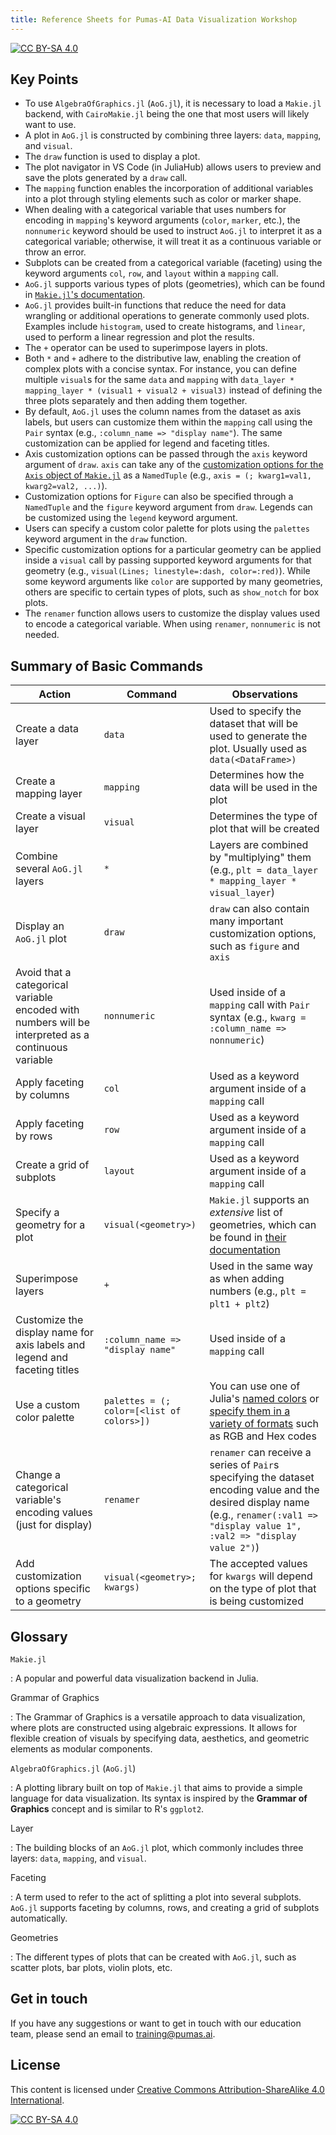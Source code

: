 ```yaml
---
title: Reference Sheets for Pumas-AI Data Visualization Workshop 
---
```


[![CC BY-SA 4.0](https://img.shields.io/badge/License-CC%20BY--SA%204.0-lightgrey.svg)](http://creativecommons.org/licenses/by-sa/4.0/)

## Key Points

- To use `AlgebraOfGraphics.jl` (`AoG.jl`), it is necessary to load a `Makie.jl` backend, with `CairoMakie.jl` being the one that most users will likely want to 
use.
- A plot in `AoG.jl` is constructed by combining three layers: `data`, `mapping`, and `visual`.
- The `draw` function is used to display a plot.
- The plot navigator in VS Code (in JuliaHub) allows users to preview and save the plots generated by a `draw` call.
- The `mapping` function enables the incorporation of additional variables into a plot through styling elements such as color or marker shape.
- When dealing with a categorical variable that uses numbers for encoding in `mapping`'s keyword arguments (`color`, `marker`, etc.), the `nonnumeric` keyword 
should be used to instruct `AoG.jl` to interpret it as a categorical variable; otherwise, it will treat it as a continuous variable or throw an error.
- Subplots can be created from a categorical variable (faceting) using the keyword arguments `col`, `row`, and `layout` within a `mapping` call.
- `AoG.jl` supports various types of plots (geometries), which can be found in [`Makie.jl`'s documentation](https://docs.makie.org/stable/examples/plotting_functions/index.html#plotting_functions).
- `AoG.jl` provides built-in functions that reduce the need for data wrangling or additional operations to generate commonly used plots. Examples include 
`histogram`, used to create histograms, and `linear`, used to perform a linear regression and plot the results.
- The `+` operator can be used to superimpose layers in plots.
- Both `*` and `+` adhere to the distributive law, enabling the creation of complex plots with a concise syntax. For instance, you can define multiple `visual`s 
for the same `data` and `mapping` with `data_layer * mapping_layer * (visual1 + visual2 + visual3)` instead of defining the three plots separately and then 
adding them together.
- By default, `AoG.jl` uses the column names from the dataset as axis labels, but users can customize them within the `mapping` call using the `Pair` syntax (e.g., 
`:column_name => "display name"`). The same customization can be applied for legend and faceting titles.
- Axis customization options can be passed through the `axis` keyword argument of `draw`. `axis` can take any of the [customization options for the `Axis` 
object of `Makie.jl`](https://docs.makie.org/stable/api/#Axis) as a `NamedTuple` (e.g., `axis = (; kwarg1=val1, kwarg2=val2, ...)`).
- Customization options for `Figure` can also be specified through a `NamedTuple` and the `figure` keyword argument from `draw`. Legends can be customized using 
the `legend` keyword argument.
- Users can specify a custom color palette for plots using the `palettes` keyword argument in the `draw` function.
- Specific customization options for a particular geometry can be applied inside a `visual` call by passing supported keyword arguments for that geometry (e.g., 
`visual(Lines; linestyle=:dash, color=:red)`). While some keyword arguments like `color` are supported by many geometries, others are specific to certain types 
of plots, such as `show_notch` for box plots.
- The `renamer` function allows users to customize the display values used to encode a categorical variable. When using `renamer`, `nonnumeric` is not needed.

## Summary of Basic Commands

| Action                                     | Command                   | Observations                                                              |
|--------------------------------------------|---------------------------|---------------------------------------------------------------------------|
| Create a data layer | `data` | Used to specify the dataset that will be used to generate the plot. Usually used as `data(<DataFrame>)` |
| Create a mapping layer | `mapping` | Determines how the data will be used in the plot |
| Create a visual layer | `visual` | Determines the type of plot that will be created |
| Combine several `AoG.jl` layers | `*` | Layers are combined by "multiplying" them (e.g., `plt = data_layer * mapping_layer * visual_layer`) |
| Display an `AoG.jl` plot | `draw` | `draw` can also contain many important customization options, such as `figure` and `axis` |
| Avoid that a categorical variable encoded with numbers will be interpreted as a continuous variable | `nonnumeric` | Used inside of a `mapping` call with `Pair` syntax (e.g., `kwarg = :column_name => nonnumeric`) |
| Apply faceting by columns | `col` | Used as a keyword argument inside of a `mapping` call |
| Apply faceting by rows | `row` | Used as a keyword argument inside of a `mapping` call |
| Create a grid of subplots | `layout` | Used as a keyword argument inside of a `mapping` call |
| Specify a geometry for a plot | `visual(<geometry>)` | `Makie.jl` supports an *extensive* list of geometries, which can be found in [their documentation](https://docs.makie.org/stable/examples/plotting_functions/index.html#plotting_functions) |
| Superimpose layers | `+` | Used in the same way as when adding numbers (e.g., `plt = plt1 + plt2`) |
| Customize the display name for axis labels and legend and faceting titles | `:column_name => "display name"` | Used inside of a `mapping` call |
| Use a custom color palette | `palettes = (; color=[<list of colors>])` | You can use one of Julia's [named colors](https://juliagraphics.github.io/Colors.jl/stable/namedcolors/) or [specify them in a variety of formats](https://juliagraphics.github.io/Colors.jl/stable/constructionandconversion/#Color-Parsing) such as RGB and Hex codes |
| Change a categorical variable's encoding values (just for display) | `renamer` | `renamer` can receive a series of `Pair`s specifying the dataset encoding value and the desired display name (e.g., `renamer(:val1 => "display value 1", :val2 => "display value 2")`) |
| Add customization options specific to a geometry | `visual(<geometry>; kwargs)` | The accepted values for `kwargs` will depend on the type of plot that is being customized |


## Glossary

`Makie.jl`

: A popular and powerful data visualization backend in Julia.

Grammar of Graphics

: The Grammar of Graphics is a versatile approach to data visualization, where plots are constructed using algebraic expressions. It allows for flexible 
creation of visuals by specifying data, aesthetics, and geometric elements as modular components.

`AlgebraOfGraphics.jl` (`AoG.jl`)

: A plotting library built on top of `Makie.jl` that aims to provide a simple language for data visualization. Its syntax is inspired by the **Grammar of 
Graphics** concept and is similar to R's `ggplot2`.

Layer

: The building blocks of an `AoG.jl` plot, which commonly includes three layers: `data`, `mapping`, and `visual`.

Faceting

: A term used to refer to the act of splitting a plot into several subplots. `AoG.jl` supports faceting by columns, rows, and creating a grid of subplots 
automatically.

Geometries

: The different types of plots that can be created with `AoG.jl`, such as scatter plots, bar plots, violin plots, etc.

## Get in touch

If you have any suggestions or want to get in touch with our education team,
please send an email to <training@pumas.ai>.

## License

This content is licensed under [Creative Commons Attribution-ShareAlike 4.0 International](http://creativecommons.org/licenses/by-sa/4.0/).

[![CC BY-SA 4.0](https://licensebuttons.net/l/by-sa/4.0/88x31.png)](http://creativecommons.org/licenses/by-sa/4.0/)
